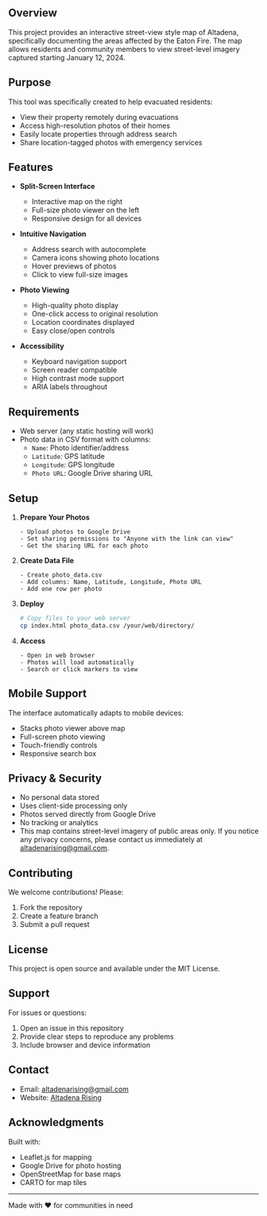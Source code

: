 
## Overview
This project provides an interactive street-view style map of Altadena, specifically documenting the areas affected by the Eaton Fire. The map allows residents and community members to view street-level imagery captured starting January 12, 2024.

## Purpose
This tool was specifically created to help evacuated residents:
- View their property remotely during evacuations
- Access high-resolution photos of their homes
- Easily locate properties through address search
- Share location-tagged photos with emergency services

## Features
- **Split-Screen Interface**
  - Interactive map on the right
  - Full-size photo viewer on the left
  - Responsive design for all devices

- **Intuitive Navigation**
  - Address search with autocomplete
  - Camera icons showing photo locations
  - Hover previews of photos
  - Click to view full-size images

- **Photo Viewing**
  - High-quality photo display
  - One-click access to original resolution
  - Location coordinates displayed
  - Easy close/open controls

- **Accessibility**
  - Keyboard navigation support
  - Screen reader compatible
  - High contrast mode support
  - ARIA labels throughout

## Requirements
- Web server (any static hosting will work)
- Photo data in CSV format with columns:
  - `Name`: Photo identifier/address
  - `Latitude`: GPS latitude
  - `Longitude`: GPS longitude
  - `Photo URL`: Google Drive sharing URL

## Setup
1. **Prepare Your Photos**
   ```
   - Upload photos to Google Drive
   - Set sharing permissions to "Anyone with the link can view"
   - Get the sharing URL for each photo
   ```

2. **Create Data File**
   ```
   - Create photo_data.csv
   - Add columns: Name, Latitude, Longitude, Photo URL
   - Add one row per photo
   ```

3. **Deploy**
   ```bash
   # Copy files to your web server
   cp index.html photo_data.csv /your/web/directory/
   ```

4. **Access**
   ```
   - Open in web browser
   - Photos will load automatically
   - Search or click markers to view
   ```

## Mobile Support
The interface automatically adapts to mobile devices:
- Stacks photo viewer above map
- Full-screen photo viewing
- Touch-friendly controls
- Responsive search box

## Privacy & Security
- No personal data stored
- Uses client-side processing only
- Photos served directly from Google Drive
- No tracking or analytics
- This map contains street-level imagery of public areas only. If you notice any privacy concerns, please contact us immediately at altadenarising@gmail.com. 

## Contributing
We welcome contributions! Please:
1. Fork the repository
2. Create a feature branch
3. Submit a pull request

## License
This project is open source and available under the MIT License.

## Support
For issues or questions:
1. Open an issue in this repository
2. Provide clear steps to reproduce any problems
3. Include browser and device information

## Contact
- Email: altadenarising@gmail.com
- Website: [Altadena Rising](https://altadenarising.org)

## Acknowledgments
Built with:
- Leaflet.js for mapping
- Google Drive for photo hosting
- OpenStreetMap for base maps
- CARTO for map tiles

---

Made with ❤️ for communities in need 
